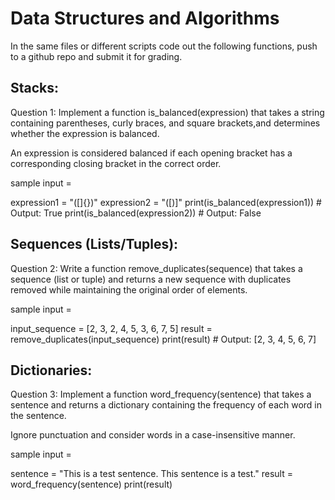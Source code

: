 # Data Structures and Algorithms

In the same files or different scripts code out the following functions,
push to a github repo and submit it for grading.

## Stacks:

Question 1: Implement a function is_balanced(expression) that takes a string
containing parentheses, curly braces, and square brackets,and determines whether
the expression is balanced.

An expression is considered balanced if each opening bracket has a corresponding closing
bracket in the correct order.

sample input =

expression1 = "([]{})"
expression2 = "([)]"
print(is_balanced(expression1)) # Output: True
print(is_balanced(expression2)) # Output: False

## Sequences (Lists/Tuples):

Question 2: Write a function remove_duplicates(sequence) that takes a
sequence (list or tuple) and returns a new sequence with duplicates
removed while maintaining the original order of elements.

sample input =

input_sequence = [2, 3, 2, 4, 5, 3, 6, 7, 5]
result = remove_duplicates(input_sequence)
print(result) # Output: [2, 3, 4, 5, 6, 7]

## Dictionaries:

Question 3: Implement a function word_frequency(sentence) that takes
a sentence and returns a dictionary containing the frequency of each
word in the sentence.

Ignore punctuation and consider words in a case-insensitive manner.

sample input =

sentence = "This is a test sentence. This sentence is a test."
result = word_frequency(sentence)
print(result)
